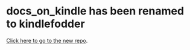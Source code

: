 # docs_on_kindle has been renamed to kindlefodder

[Click here to go to the new repo][repo].

[repo]:https://github.com/danchoi/kindlefodder
